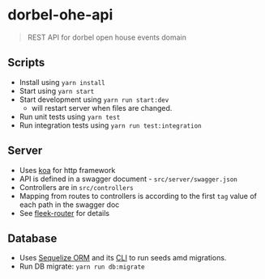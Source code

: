 # dorbel-ohe-api
> REST API for dorbel open house events domain

## Scripts
- Install using ``yarn install``
- Start using ``yarn start``
- Start development using ``yarn run start:dev``
  - will restart server when files are changed.
- Run unit tests using ``yarn test``
- Run integration tests using ``yarn run test:integration``

## Server
- Uses [koa](http://koajs.com/) for http framework
- API is defined in a swagger document - ``src/server/swagger.json``
- Controllers are in ``src/controllers``
- Mapping from routes to controllers is according to the first ``tag`` value of each path in the swagger doc
- See [fleek-router](https://github.com/fleekjs/fleek-router) for details

## Database
- Uses [Sequelize ORM](https://github.com/sequelize/sequelize) and its [CLI](https://github.com/sequelize/cli) to run seeds amd migrations. 
- Run DB migrate: ``yarn run db:migrate``
